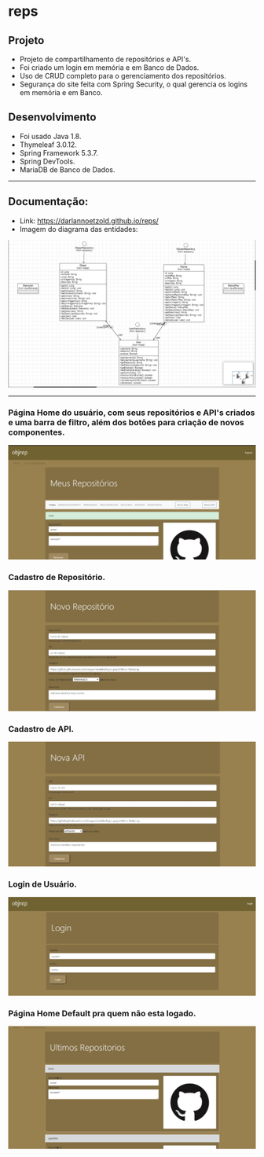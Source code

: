 # reps
 
## Projeto
* Projeto de compartilhamento de repositórios e API's.
* Foi criado um login em memória e em Banco de Dados.
* Uso de CRUD completo para o gerenciamento dos repositórios.
* Segurança do site feita com Spring Security, o qual gerencia os logins em memória e em Banco.

## Desenvolvimento
* Foi usado Java 1.8.
* Thymeleaf 3.0.12.
* Spring Framework 5.3.7.
* Spring DevTools.
* MariaDB de Banco de Dados.

---

## Documentação:
* Link: https://darlannoetzold.github.io/reps/
* Imagem do diagrama das entidades:
<img src="https://github.com/DarlanNoetzold/reps/blob/main/reps06.jpg" />

---

### Página Home do usuário, com seus repositórios e API's criados e uma barra de filtro, além dos botões para criação de novos componentes.
<img src="https://github.com/DarlanNoetzold/reps/blob/main/reps01.jpg" />

### Cadastro de Repositório. 
<img src="https://github.com/DarlanNoetzold/reps/blob/main/reps02.jpg" />

### Cadastro de API.
<img src="https://github.com/DarlanNoetzold/reps/blob/main/reps03.jpg" />

### Login de Usuário.
<img src="https://github.com/DarlanNoetzold/reps/blob/main/reps04.jpg" />

### Página Home Default pra quem não esta logado.
<img src="https://github.com/DarlanNoetzold/reps/blob/main/reps05.jpg" />

<BR>

